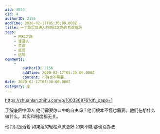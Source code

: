 ```yaml
---
aid: 3053
cid: 4
authorID: 2156
addTime: 2020-02-17T05:30:00.000Z
title: 一个底层普通人的网红之路的荒谬结局
tags:
    - 网红之路
    - 普通人
    - 荒谬
    - 底层
    - 结局
comments:
    -
        authorID: 2156
        addTime: 2020-02-17T05:30:00.000Z
        content: 不懂也不需要
date: 2020-02-17T05:30:00.000Z
category: 水
---
```


https://zhuanlan.zhihu.com/p/100336876?dt\_dapp=1

了解底层中国人 他们需要你口中的自由吗？他们根本不懂也需要。他们在想什么做什么，其实和制度都无关。

他们只是活着 如果活的轻松点就更好 如果不能 那也没办法
